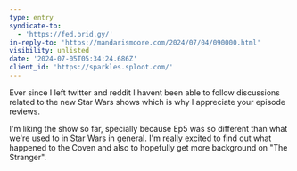 ```yaml
---
type: entry
syndicate-to:
  - 'https://fed.brid.gy/'
in-reply-to: 'https://mandarismoore.com/2024/07/04/090000.html'
visibility: unlisted
date: '2024-07-05T05:34:24.686Z'
client_id: 'https://sparkles.sploot.com/'
---
```

Ever since I left twitter and reddit I havent been able to follow discussions related to the new Star Wars shows which is why I appreciate your episode reviews.

I'm liking the show so far, specially because Ep5 was so different than what we're used to in Star Wars in general. I'm really excited to find out what happened to the Coven and also to hopefully get more background on "The Stranger".
